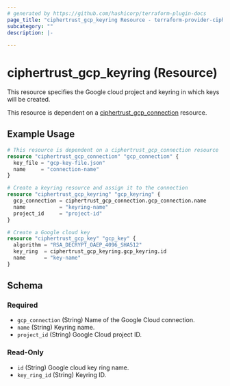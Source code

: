 ```yaml
---
# generated by https://github.com/hashicorp/terraform-plugin-docs
page_title: "ciphertrust_gcp_keyring Resource - terraform-provider-ciphertrust"
subcategory: ""
description: |-
  
---
```


# ciphertrust_gcp_keyring (Resource)

This resource specifies the Google cloud project and keyring in which keys will be created.

This resource is dependent on a [ciphertrust_gcp_connection](https://registry.terraform.io/providers/ThalesGroup/ciphertrust/latest/docs/resources/gcp_connection) resource.


## Example Usage

```terraform
# This resource is dependent on a ciphertrust_gcp_connection resource
resource "ciphertrust_gcp_connection" "gcp_connection" {
  key_file = "gcp-key-file.json"
  name     = "connection-name"
}

# Create a keyring resource and assign it to the connection
resource "ciphertrust_gcp_keyring" "gcp_keyring" {
  gcp_connection = ciphertrust_gcp_connection.gcp_connection.name
  name           = "keyring-name"
  project_id     = "project-id"
}

# Create a Google cloud key
resource "ciphertrust_gcp_key" "gcp_key" {
  algorithm = "RSA_DECRYPT_OAEP_4096_SHA512"
  key_ring  = ciphertrust_gcp_keyring.gcp_keyring.id
  name      = "key-name"
}
```

<!-- schema generated by tfplugindocs -->
## Schema

### Required

- `gcp_connection` (String) Name of the Google Cloud connection.
- `name` (String) Keyring name.
- `project_id` (String) Google Cloud project ID.

### Read-Only

- `id` (String) Google cloud key ring name.
- `key_ring_id` (String) Keyring ID.


